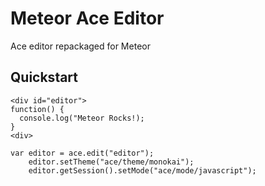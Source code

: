# Meteor Ace Editor

Ace editor  repackaged for Meteor

## Quickstart

```
<div id="editor">
function() {
  console.log("Meteor Rocks!);
}
<div>
```

``` 
var editor = ace.edit("editor");
    editor.setTheme("ace/theme/monokai");
    editor.getSession().setMode("ace/mode/javascript");
```
